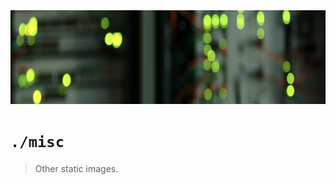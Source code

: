 <a href="https://github.com/benweston">
    <img src="https://github.com/benweston/benweston/blob/main/assets/banners/main-banner.png" alt="Ben Weston — Cloud & Software Engineering" width="1100" height="150" loading="lazy" />
</a>

# `./misc`

> Other static images.   
